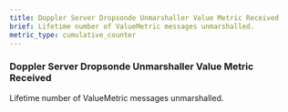 ```yaml
---
title: Doppler Server Dropsonde Unmarshaller Value Metric Received
brief: Lifetime number of ValueMetric messages unmarshalled.
metric_type: cumulative_counter
---
```


### Doppler Server Dropsonde Unmarshaller Value Metric Received

Lifetime number of ValueMetric messages unmarshalled.